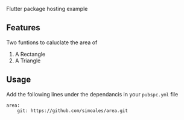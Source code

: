 <!--
This README describes the package. If you publish this package to pub.dev,
this README's contents appear on the landing page for your package.

For information about how to write a good package README, see the guide for
[writing package pages](https://dart.dev/guides/libraries/writing-package-pages).

For general information about developing packages, see the Dart guide for
[creating packages](https://dart.dev/guides/libraries/create-library-packages)
and the Flutter guide for
[developing packages and plugins](https://flutter.dev/developing-packages).
-->

Flutter package hosting example

## Features

Two funtions to caluclate the area of

1. A Rectangle
2. A Triangle

## Usage

Add the following lines under the dependancis in your `pubspc.yml` file

```
area:
    git: https://github.com/simoales/area.git
```
